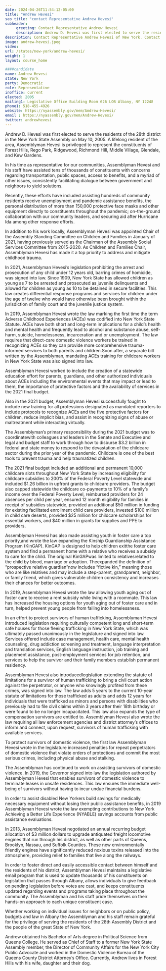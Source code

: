 ```yaml
---
date: 2024-04-26T11:54:12-05:00
title: "Andrew Hevesi"
seo_title: "contact Representative Andrew Hevesi"
subheader:
     greeting: Contact Representative Andrew Hevesi
     description: Andrew D. Hevesi was first elected to serve the residents of the 28th district in the New York State Assembly on May 10, 2005. A lifelong resident of the area, Assemblyman Hevesi is privileged to represent the constituents of Forest Hills, Rego Park, Ridgewood, Richmond Hill, Middle Village, Glendale, and Kew Gardens.
description: Contact Representative Andrew Hevesi of New York. Contact information for Andrew Hevesi includes email address, phone number, and mailing address.
image: andrew-hevesi.jpeg
video:
url: /states/new-york/andrew-hevesi/
weight: 1
layout: course_home

####candidate
name: Andrew Hevesi
state: New York
party: Democratic
role: Representative
inoffice: current
elected: 2005
mailing1: Legislative Office Building Room 626 LOB Albany, NY 12248
phone1: 518-455-4926
website: https://nyassembly.gov/mem/Andrew-Hevesi/
email : https://nyassembly.gov/mem/Andrew-Hevesi/
twitter: andrewhevesi
---
```


Andrew D. Hevesi was first elected to serve the residents of the 28th district in the New York State Assembly on May 10, 2005. A lifelong resident of the area, Assemblyman Hevesi is privileged to represent the constituents of Forest Hills, Rego Park, Ridgewood, Richmond Hill, Middle Village, Glendale, and Kew Gardens.

In his time as representative for our communities, Assemblyman Hevesi and his staff have assisted tens of thousands of constituents with concerns regarding transportation, public spaces, access to benefits, and a myriad of other issues, consistently facilitating dialogue between government and neighbors to yield solutions.

Recently, these efforts have included assisting hundreds of community residents receive unemployment and pandemic assistance benefits, the personal distribution of more than 150,000 protective face masks and other equipment directly to constituents throughout the pandemic; on-the-ground collaboration with our community leaders, and securing aid after Hurricane Ida among other response efforts.

In addition to his work locally, Assemblyman Hevesi was appointed Chair of the Assembly Standing Committee on Children and Families in January of 2021, having previously served as the Chairman of the Assembly Social Services Committee from 2015-2020. As Children and Families Chair, Assemblyman Hevesi has made it a top priority to address and mitigate childhood trauma.

In 2021, Assemblyman Hevesi’s legislation prohibiting the arrest and prosecution of any child under 12 years old, barring crimes of homicide, was signed into law. Since 1909, New York State has allowed children as young as 7 to be arrested and prosecuted as juvenile delinquents and allowed for children as young as 10 to be detained in secure facilities. This law creates differential response programs and services for children under the age of twelve who would have otherwise been brought within the jurisdiction of family court and the juvenile justice system.

In 2019, Assemblyman Hevesi wrote the law marking the first time the term Adverse Childhood Experiences (ACEs) was codified into New York State Statute. ACEs have both short and long-term implications for a child’s health and mental health and frequently lead to alcohol and substance abuse, self-harm, suicide, homelessness, incarceration and or unemployment. The law requires that direct-care domestic violence workers be trained in recognizing ACEs so they can provide more comprehensive trauma-informed services to both parents and children.Soon after, a separate bill written by the Assemblyman, mandating ACEs training for childcare workers in New York State was also signed into law.

Assemblyman Hevesi worked to include the creation of a statewide education effort for parents, guardians, and other authorized individuals about ACEs including the environmental events that may impact or lead to them, the importance of protective factors and the availability of services in the 2021 final budget.

Also in the 2021 budget, Assemblyman Hevesi successfully fought to include new training for all professions designated as mandated reporters to include protocols to recognize ACEs and the five protective factors for children, reduce implicit bias, and assist in recognizing signs of abuse or maltreatment while interacting virtually.

The Assemblyman’s primary responsibility during the 2021 budget was to coordinatewith colleagues and leaders in the Senate and Executive and legal and budget staff to work through how to disburse $3.2 billion in federal and state money to respond to the devastation of the childcare sector during the prior year of the pandemic. Childcare is one of the best tools to prevent trauma and help traumatized children.

The 2021 final budget included an additional and permanent 10,000 childcare slots throughout New York State by increasing eligibility for childcare subsidies to 200% of the Federal Poverty Level statewide and included $1.26 billion in upfront grants to childcare providers. The budget also capped statewide the childcare co-payments to 10% of a family’s income over the Federal Poverty Level, reimbursed providers for 24 absences per child per year, ensured 12 month eligibility for families in receipt of subsidies statewide, provided an additional $50 million in funding for existing facilitated enrollment child care providers, invested $100 million in child care deserts, provided $25 million for childcare scholarships for essential workers, and $40 million in grants for supplies and PPE to providers.

Assemblyman Hevesi has also made assisting youth in foster care a top priority,and wrote the law expanding the Kinship Guardianship Assistance Program (KinGAP). KinGAP is designed to help children exitthe foster care system and find a permanent home with a relative who receives a subsidy to care for the child. The original KinGAPwas limited to relativesrelated to the child by blood, marriage or adoption. Theexpanded the definition of “prospective relative guardian”now includes “fictive kin,” meaning those who are like relatives and may include a step-parent, grandparent, neighbor, or family friend, which gives vulnerable children consistency and increases their chances for better outcomes.

In 2019, Assemblyman Hevesi wrote the law allowing youth aging out of foster care to receive a rent subsidy while living with a roommate. This law has increased the housing options for youth aging out of foster care and in turn, helped prevent young people from falling into homelessness.

In an effort to protect survivors of human trafficking, Assemblyman Hevesi introduced legislation requiring culturally competent long and short-term safe houses for those fleeing trafficking in New York State, which was ultimately passed unanimously in the legislature and signed into law. Services offered include case management, health care, mental health counseling, drug addiction screening and treatment, language interpretation and translation services, English language instruction, job training and placement assistance, post-employment services for job retention, and services to help the survivor and their family members establish permanent residency.

Assemblyman Hevesi also introducedlegislation extending the statute of limitations for a survivor of human trafficking to bring a civil court action against the perpetrator, or anyone who knowingly profited from these crimes, was signed into law. The law adds 5 years to the current 10-year statute of limitations for those trafficked as adults and adds 12 years for individuals that were trafficked as minors and persons with disabilities who previously had to file civil claims within 3 years after their 18th birthday or were found to be no longer incapacitated. This law also expands the type of compensation survivors are entitled to. Assemblyman Hevesi also wrote the law requiring all law enforcement agencies and district attorney’s offices to inform and connect, upon request, survivors of human trafficking with available services.

To protect survivors of domestic violence, the first law Assemblyman Hevesi wrote in the legislature increased penalties for repeat perpetrators of domestic violence that violate orders of protections and commit the most serious crimes, including physical abuse and stalking.

The Assemblyman has continued to work on assisting survivors of domestic violence. In 2019, the Governor signed into law the legislation authored by Assemblyman Hevesi that enables survivors of domestic violence to terminate leases in unsafe residences. This law ensures the immediate well-being of survivors without having to incur undue financial burdens.

In order to assist disabled New Yorkers build savings for medically necessary equipment without losing their public assistance benefits, in 2019 Assemblyman Hevesi wrote the law exempting contributions to New York Achieving a Better Life Experience (NYABLE) savings accounts from public assistance evaluations.

In 2013, Assemblyman Hevesi negotiated an annual recurring budget allocation of $3 million dollars to upgrade antiquated freight locomotive engines that run through his district, as well as other parts of Queens, Brooklyn, Nassau, and Suffolk Counties. These new environmentally friendly engines have significantly reduced noxious toxins released into the atmosphere, providing relief to families that live along the railways.

In order to foster direct and easily accessible contact between himself and the residents of his district, Assemblyman Hevesi maintains a legislative email program that is used to update thousands of his constituents on legislation that passes through Albany, allows individuals to give feedback on pending legislation before votes are cast, and keeps constituents updated regarding events and programs taking place throughout the community. The Assemblyman and his staff pride themselves on their hands-on approach to each unique constituent case.

Whether working on individual issues for neighbors or on public policy, budgets and law in Albany the Assemblyman and his staff remain grateful for the privilege of serving the residents of the 28th Assembly District and the people of the great State of New York.

Andrew obtained his Bachelor of Arts degree in Political Science from Queens College. He served as Chief of Staff to a former New York State Assembly member, the Director of Community Affairs for the New York City Public Advocate and worked in the Domestic Violence Bureau of the Queens County District Attorney’s Office. Currently, Andrew lives in Forest Hills with his wife, daughter and their dog.
